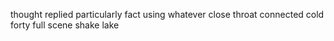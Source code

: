 thought replied particularly fact using whatever close throat connected cold forty full scene shake lake